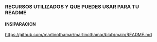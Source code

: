 
### RECURSOS UTILIZADOS Y QUE PUEDES USAR PARA TU README



#### INSIPARACION 

https://github.com/martinothamar/martinothamar/blob/main/README.md


